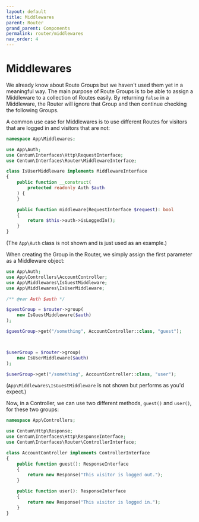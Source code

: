 ```yaml
---
layout: default
title: Middlewares
parent: Router
grand_parent: Components
permalink: router/middlewares
nav_order: 4
---
```




# Middlewares

We already know about Route Groups but we haven't used them yet in a meaningful way.
The main purpose of Route Groups is to be able to assign a Middleware to a collection of Routes easily.
By returning `false` in a Middleware, the Router will ignore that Group and then continue checking the following Groups.

A common use case for Middlewares is to use different Routes for visitors that are logged in and visitors that are not:

```php
namespace App\Middlewares;

use App\Auth;
use Centum\Interfaces\Http\RequestInterface;
use Centum\Interfaces\Router\MiddlewareInterface;

class IsUserMiddleware implements MiddlewareInterface
{
    public function __construct(
        protected readonly Auth $auth
    ) {
    }

    public function middleware(RequestInterface $request): bool
    {
        return $this->auth->isLoggedIn();
    }
}
```

(The `App\Auth` class is not shown and is just used as an example.)

When creating the Group in the Router, we simply assign the first parameter as a Middleware object:

```php
use App\Auth;
use App\Controllers\AccountController;
use App\Middlewares\IsGuestMiddleware;
use App\Middlewares\IsUserMiddleware;

/** @var Auth $auth */

$guestGroup = $router->group(
    new IsGuestMiddleware($auth)
);

$guestGroup->get("/something", AccountController::class, "guest");



$userGroup = $router->group(
    new IsUserMiddleware($auth)
);

$userGroup->get("/something", AccountController::class, "user");
```

(`App\Middlewares\IsGuestMiddleware` is not shown but performs as you'd expect.)

Now, in a Controller, we can use two different methods, `guest()` and `user()`, for these two groups:

```php
namespace App\Controllers;

use Centum\Http\Response;
use Centum\Interfaces\Http\ResponseInterface;
use Centum\Interfaces\Router\ControllerInterface;

class AccountController implements ControllerInterface
{
    public function guest(): ResponseInterface
    {
        return new Response("This visitor is logged out.");
    }

    public function user(): ResponseInterface
    {
        return new Response("This visitor is logged in.");
    }
}
```
